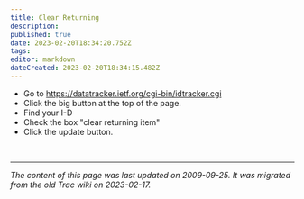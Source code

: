 ```yaml
---
title: Clear Returning
description: 
published: true
date: 2023-02-20T18:34:20.752Z
tags: 
editor: markdown
dateCreated: 2023-02-20T18:34:15.482Z
---
```


 -   Go to https://datatracker.ietf.org/cgi-bin/idtracker.cgi
 -   Click the big button at the top of the page.
 -   Find your I-D
 -   Check the box "clear returning item"
 -   Click the update button. 
 
 
 &nbsp;
&nbsp;
&nbsp;

---

*The content of this page was last updated on 2009-09-25. It was migrated from the old Trac wiki on 2023-02-17.*